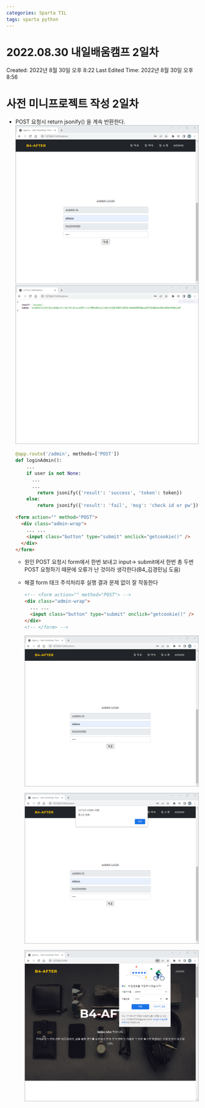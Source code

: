 ```yaml
---
categories: Sparta TIL
tags: sparta python
---
```


# 2022.08.30 내일배움캠프 2일차

Created: 2022년 8월 30일 오후 8:22
Last Edited Time: 2022년 8월 30일 오후 8:56

# 사전 미니프로젝트 작성 2일차

- POST 요청시 return jsonify() 을 계속 반환한다.
  ![Untitled](../../assets/img/til/2022-08-30/Untitled.png)
  ![Untitled](../../assets/img/til/2022-08-30/Untitled%201.png)

  ```python
  @app.route('/admin', methods=['POST'])
  def loginAdmin():
      ...
      if user is not None:
  		...
  		...
          return jsonify({'result': 'success', 'token': token})
      else:
          return jsonify({'result': 'fail', 'msg': 'check id or pw'})
  ```

  ```html
  <form action="" method="POST">
    <div class="admin-wrap">
      ... ...
      <input class="button" type="submit" onclick="getcookie()" />
    </div>
  </form>
  ```

  - 원인
    POST 요청시 form에서 한번 보내고 input→ submit에서 한번 총 두번 POST 요청하기 때문에 오류가 난 것이라 생각한다(B4\_김경민님 도움)
  - 해결
    form 태크 주석처리후 실행 결과 문제 없이 잘 작동한다

    ```html
    <!-- <form action="" method="POST"> -->
    <div class="admin-wrap">
      ... ...
      <input class="button" type="submit" onclick="getcookie()" />
    </div>
    <!-- </form> -->
    ```

    ![Untitled](../../assets/img/til/2022-08-30/Untitled%202.png)

    ![Untitled](../../assets/img/til/2022-08-30/Untitled%203.png)

    ![Untitled](../../assets/img/til/2022-08-30/Untitled%204.png)
